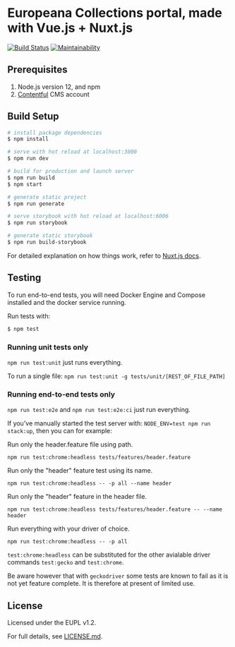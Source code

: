 # Europeana Collections portal, made with Vue.js + Nuxt.js
 [![Build Status](https://travis-ci.com/europeana/portal.js.svg?branch=master)](https://travis-ci.com/europeana/portal.js) [![Maintainability](https://api.codeclimate.com/v1/badges/0510faf1055ef06c5938/maintainability)](https://codeclimate.com/github/europeana/portal.js/maintainability)

## Prerequisites

1. Node.js version 12, and npm
2. [Contentful](https://www.contentful.com/) CMS account

## Build Setup

```bash
# install package dependencies
$ npm install

# serve with hot reload at localhost:3000
$ npm run dev

# build for production and launch server
$ npm run build
$ npm start

# generate static project
$ npm run generate

# serve storybook with hot reload at localhost:6006
$ npm run storybook

# generate static storybook
$ npm run build-storybook

```

For detailed explanation on how things work, refer to [Nuxt.js docs](https://nuxtjs.org).

## Testing

To run end-to-end tests, you will need Docker Engine and Compose installed and
the docker service running.

Run tests with:

```bash
$ npm test
```
### Running unit tests only
`npm run test:unit` just runs everything.

To run a single file: `npm run test:unit -g tests/unit/[REST_OF_FILE_PATH]`

### Running end-to-end tests only

`npm run test:e2e` and `npm run test:e2e:ci` just run everything.

If you've manually started the test server with: `NODE_ENV=test npm run stack:up`, then you can for example:

Run only the header.feature file using path.

```shell
npm run test:chrome:headless tests/features/header.feature
```


Run only the "header" feature test using its name.

```shell
npm run test:chrome:headless -- -p all --name header
```


Run only the "header" feature in the header file.

```shell
npm run test:chrome:headless tests/features/header.feature -- --name header
```

Run everything with your driver of choice.

```
npm run test:chrome:headless -- -p all
```

`test:chrome:headless` can be substituted for the other avialable driver commands `test:gecko` and `test:chrome`.

Be aware however that with `geckodriver` some tests are known to fail as it is not yet feature complete.
It is therefore at present of limited use.


## License

Licensed under the EUPL v1.2.

For full details, see [LICENSE.md](LICENSE.md).
